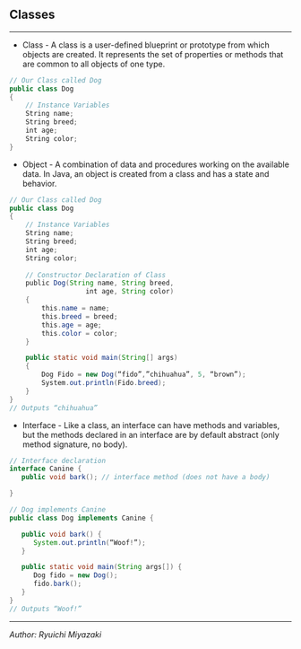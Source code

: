 ## Classes

---

- Class - A class is a user-defined blueprint or prototype from which objects are created. It represents the set of properties or methods that are common to all objects of one type.

```java
// Our Class called Dog
public class Dog
{
    // Instance Variables
    String name;
    String breed;
    int age;
    String color;
}
```

- Object - A combination of data and procedures working on the available data. In Java, an object is created from a class and has a state and behavior.

```java
// Our Class called Dog
public class Dog
{
    // Instance Variables
    String name;
    String breed;
    int age;
    String color;
  
    // Constructor Declaration of Class
    public Dog(String name, String breed,
                   int age, String color)
    {
        this.name = name;
        this.breed = breed;
        this.age = age;
        this.color = color;
    }

    public static void main(String[] args)
    {
        Dog Fido = new Dog(“fido”,”chihuahua”, 5, “brown”);
        System.out.println(Fido.breed);
    }
}
// Outputs “chihuahua”

```

- Interface - Like a class, an interface can have methods and variables, but the methods declared in an interface are by default abstract (only method signature, no body).

```java
// Interface declaration
interface Canine {
   public void bark(); // interface method (does not have a body)

}

// Dog implements Canine
public class Dog implements Canine {

   public void bark() {
      System.out.println(“Woof!”);
   }

   public static void main(String args[]) {
      Dog fido = new Dog();
      fido.bark();
   }
}
// Outputs “Woof!”
```

---

_Author: Ryuichi Miyazaki_
